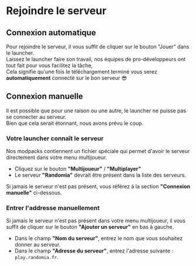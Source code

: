 # Rejoindre le serveur

## Connexion automatique

Pour rejoindre le serveur, il vous suffit de cliquer sur le bouton "Jouer" dans le launcher.<br>
Laissez le launcher faire son travail, nos équipes de pro-développeurs ont tout fait pour vous facilitez la tâche, <br>
Cela signifie qu'une fois le téléchargement terminé vous serez __automatiquement__ connecté sur le bon serveur :sunglasses:<br>

## Connexion manuelle

Il est possible que pour une raison ou une autre, le launcher ne puisse pas se connecter au serveur.<br>
Bien que cela serait étonnant, nous avons prévu le coup.<br>

### Votre launcher connaît le serveur

Nos modpacks contiennent un fichier spéciale qui permet d'avoir le serveur directement dans votre menu multijoueur.<br>

- Cliquez sur le bouton __"Multijoueur"__ / __"Multiplayer"__
- Le serveur __"Randomia"__ devrait être présent dans la liste des serveurs.<br>

Si jamais le serveur n'est pas présent, vous référez à la section __"Connexion manuelle"__ ci-dessous.

### Entrer l'addresse manuellement

Si jamais le serveur n'est pas présent dans votre menu multijoueur, il vous suffit de cliquer sur le bouton __"Ajouter un serveur"__ en bas à gauche.<br>

- Dans le champ __"Nom du serveur"__, entrez le nom que vous souhaitez donner au serveur.
- Dans le champ __"Adresse du serveur"__, entrez l'adresse suivante : `play.randomia.fr`.